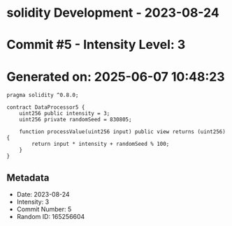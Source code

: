 ﻿# solidity Development - 2023-08-24
# Commit #5 - Intensity Level: 3
# Generated on: 2025-06-07 10:48:23
```solidity
pragma solidity ^0.8.0;

contract DataProcessor5 {
    uint256 public intensity = 3;
    uint256 private randomSeed = 830805;

    function processValue(uint256 input) public view returns (uint256) {
        return input * intensity + randomSeed % 100;
    }
}
```
## Metadata
- Date: 2023-08-24
- Intensity: 3
- Commit Number: 5
- Random ID: 165256604
